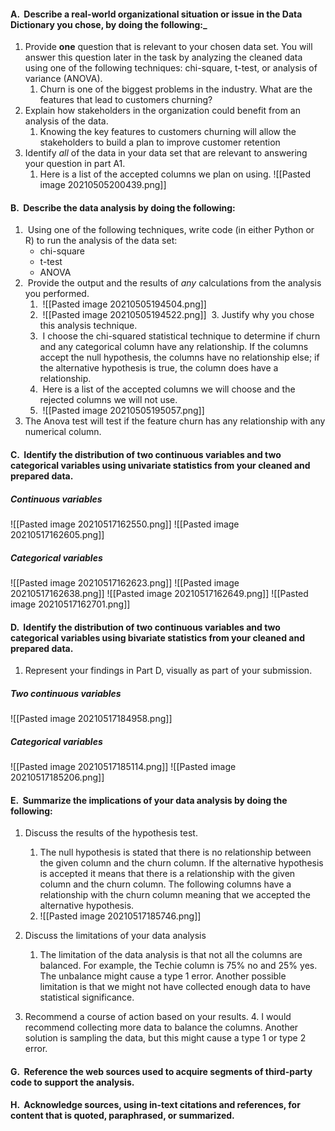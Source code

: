 #### A.  Describe a real-world organizational situation or issue in the Data Dictionary you chose, by doing the following:_
1. Provide **one** question that is relevant to your chosen data set. You will answer this question later in the task by analyzing the cleaned data using one of the following techniques: chi-square, t-test, or analysis of variance (ANOVA). 
	1.  Churn is one of the biggest problems in the industry. What are the features that lead to customers churning?
2. Explain how stakeholders in the organization could benefit from an analysis of the data.
	1. Knowing the key features to customers churning will allow the stakeholders to build a plan to improve customer retention 
3.  Identify _all_ of the data in your data set that are relevant to answering your question in part A1.
	1.  Here is a list of the accepted columns we plan on using.
	![[Pasted image 20210505200439.png]]

#### B.  Describe the data analysis by doing the following:
1.  Using one of the following techniques, write code (in either Python or R) to run the analysis of the data set:
	+ chi-square
	+ t-test
	+  ANOVA
 2.  Provide the output and the results of _any_ calculations from the analysis you performed.
	 1.  ![[Pasted image 20210505194504.png]]
	 2.  ![[Pasted image 20210505194522.png]]
 3. Justify why you chose this analysis technique.
	 1.  I choose the chi-squared statistical technique to determine if churn and any categorical column have any relationship. If the columns accept the null hypothesis, the columns have no relationship else; if the alternative hypothesis is true, the column does have a relationship. 
	 2.  Here is a list of the accepted columns we will choose and the rejected columns we will not use.
	 3.  ![[Pasted image 20210505195057.png]]
 4. The Anova test will test if the feature churn has any relationship with any numerical column.
#### C.  Identify the distribution of **two** continuous variables and **two** categorical variables using univariate statistics from your cleaned and prepared data. 

##### Continuous variables
![[Pasted image 20210517162550.png]]
![[Pasted image 20210517162605.png]]


##### Categorical variables 
![[Pasted image 20210517162623.png]]
![[Pasted image 20210517162638.png]]
![[Pasted image 20210517162649.png]]
![[Pasted image 20210517162701.png]]

#### D.  Identify the distribution of **two** continuous variables and **two** categorical variables using bivariate statistics from your cleaned and prepared data.
  1.  Represent your findings in Part D, visually as part of your submission.
##### Two continuous variables 
![[Pasted image 20210517184958.png]]

##### Categorical variables
![[Pasted image 20210517185114.png]]
![[Pasted image 20210517185206.png]]

#### E.  Summarize the implications of your data analysis by doing the following:
 1. Discuss the results of the hypothesis test. 
	 1. The null hypothesis is stated that there is no relationship between the given column and the churn column. If the alternative hypothesis is accepted it means that there is a relationship with the given column and the churn column.  The following columns have a relationship with the churn column meaning that we accepted the alternative hypothesis. 
	 2.  ![[Pasted image 20210517185746.png]]
	
 2.  Discuss the limitations of your data analysis
	 1.  The limitation of the data analysis is that not all the columns are balanced. For example, the Techie column is 75% no and 25% yes. The unbalance might cause a type 1 error. Another possible limitation is that we might not have collected enough data to have statistical significance. 
 3.   Recommend a course of action based on your results.
	 4.   I would recommend collecting more data to balance the columns. Another solution is sampling the data, but this might cause a type 1 or type 2 error. 

#### G.  Reference the web sources used to acquire segments of third-party code to support the analysis. 

#### H.  Acknowledge sources, using in-text citations and references, for content that is quoted, paraphrased, or summarized.